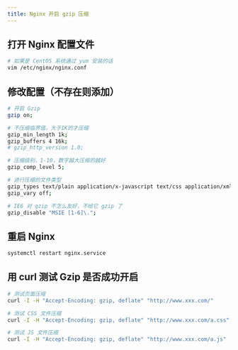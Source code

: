 ```yaml
---
title: Nginx 开启 gzip 压缩
---
```


## 打开 Nginx 配置文件
```bash
# 如果是 CentOS 系统通过 yum 安装的话
vim /etc/nginx/nginx.conf
```

## 修改配置（不存在则添加）
```bash
# 开启 Gzip
gzip on;

# 不压缩临界值，大于1K的才压缩
gzip_min_length 1k;
gzip_buffers 4 16k;
# gzip_http_version 1.0;

# 压缩级别，1-10，数字越大压缩的越好
gzip_comp_level 5;

# 进行压缩的文件类型
gzip_types text/plain application/x-javascript text/css application/xml text/javascript;
gzip_vary off;

# IE6 对 gzip 不怎么友好，不给它 gzip 了
gzip_disable "MSIE [1-6]\.";
```

## 重启 Nginx
```bash
systemctl restart nginx.service
```

## 用 curl 测试 Gzip 是否成功开启
```bash
# 测试页面压缩 
curl -I -H "Accept-Encoding: gzip, deflate" "http://www.xxx.com/"

# 测试 CSS 文件压缩
curl -I -H "Accept-Encoding: gzip, deflate" "http://www.xxx.com/a.css"

# 测试 JS 文件压缩
curl -I -H "Accept-Encoding: gzip, deflate" "http://www.xxx.com/a.js"
```